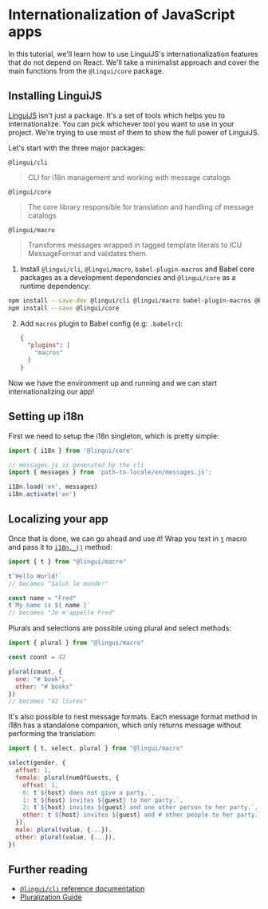 # Internationalization of JavaScript apps

In this tutorial, we'll learn how to use LinguiJS's internationalization features that do not depend on React. We'll take a minimalist approach and cover the main functions from the `@lingui/core` package.

## Installing LinguiJS

[LinguiJS](https://github.com/lingui/js-lingui) isn't just a package. It's a set of tools which helps you to internationalize. You can pick whichever tool you want to use in your project. We're trying to use most of them to show the full power of LinguiJS.

Let's start with the three major packages:

`@lingui/cli`

> CLI for i18n management and working with message catalogs

`@lingui/core`

> The core library responsible for translation and handling of message catalogs

`@lingui/macro`

> Transforms messages wrapped in tagged template literals to ICU MessageFormat and validates them.

1. Install `@lingui/cli`, `@lingui/macro`, `babel-plugin-macros` and Babel core packages as a development dependencies and `@lingui/core` as a runtime dependency:

  ```bash npm2yarn
  npm install --save-dev @lingui/cli @lingui/macro babel-plugin-macros @babel/core
  npm install --save @lingui/core
  ```

2.  Add `macros` plugin to Babel config (e.g: `.babelrc`):

    ```json
    {
      "plugins": [
        "macros"
      ]
    }
    ```

  Now we have the environment up and running and we can start internationalizing our app!

## Setting up i18n

First we need to setup the i18n singleton, which is pretty simple:

```js
import { i18n } from '@lingui/core'

// messages.js is generated by the cli
import { messages } from 'path-to-locale/en/messages.js';

i18n.load('en', messages)
i18n.activate('en')
```

## Localizing your app

Once that is done, we can go ahead and use it! Wrap you text in [`t`](/docs/ref/macro.md#t) macro and pass it to [`i18n._()`](/docs/ref/core.md#i18n._) method:

```js
import { t } from "@lingui/macro"

t`Hello World!`
// becomes "Salut le monde!"

const name = "Fred"
t`My name is ${ name }`
// becomes "Je m'appelle Fred"
```

Plurals and selections are possible using plural and select methods:

```js
import { plural } from "@lingui/macro"

const count = 42

plural(count, {
  one: "# book",
  other: "# books"
})
// becomes "42 livres"
```

It's also possible to nest message formats. Each message format method in i18n has a standalone companion, which only returns message without performing the translation:

```js
import { t, select, plural } from "@lingui/macro"

select(gender, {
  offset: 1,
  female: plural(numOfGuests, {
    offset: 1,
    0: t`${host} does not give a party.`,
    1: t`${host} invites ${guest} to her party.`,
    2: t`${host} invites ${guest} and one other person to her party.`,
    other: t`${host} invites ${guest} and # other people to her party.`
  }),
  male: plural(value, {...}),
  other: plural(value, {...}),
})
```

## Further reading

-   [`@lingui/cli` reference documentation](/docs/ref/cli.md)
-   [Pluralization Guide](/docs/guides/plurals.md)
